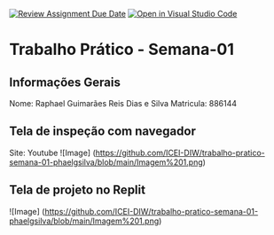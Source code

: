 [![Review Assignment Due Date](https://classroom.github.com/assets/deadline-readme-button-22041afd0340ce965d47ae6ef1cefeee28c7c493a6346c4f15d667ab976d596c.svg)](https://classroom.github.com/a/SEqSgEYu)
[![Open in Visual Studio Code](https://classroom.github.com/assets/open-in-vscode-2e0aaae1b6195c2367325f4f02e2d04e9abb55f0b24a779b69b11b9e10269abc.svg)](https://classroom.github.com/online_ide?assignment_repo_id=18391697&assignment_repo_type=AssignmentRepo)
# Trabalho Prático - Semana-01

## Informações Gerais
Nome: Raphael Guimarães Reis Dias e Silva
Matricula: 886144

## Tela de inspeção com navegador
Site: Youtube
![Image] (https://github.com/ICEI-DIW/trabalho-pratico-semana-01-phaelgsilva/blob/main/Imagem%201.png)

## Tela de projeto no Replit

![Image] (https://github.com/ICEI-DIW/trabalho-pratico-semana-01-phaelgsilva/blob/main/Imagem%201.png)